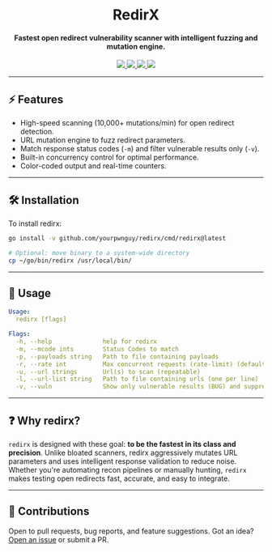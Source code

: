 <div align="center">
	<h1> RedirX</h1>
  <h4 align="center">Fastest open redirect vulnerability scanner with intelligent fuzzing and mutation engine.</h4>
  <a href="https://github.com/yourpwnguy/yourpwnguy/issues">
		<img src="https://img.shields.io/github/go-mod/go-version/yourpwnguy/redirx?color=ffb29b&labelColor=1C2325&style=for-the-badge">
	</a>
	<a href="https://github.com/yourpwnguy/yourpwnguy/issues">
		<img src="https://img.shields.io/github/issues/yourpwnguy/redirx?color=ffb29b&labelColor=1C2325&style=for-the-badge">
	</a>
	<a href="https://github.com/yourpwnguy/yourpwnguy/stargazers">
		<img src="https://img.shields.io/github/stars/yourpwnguy/redirx?color=fab387&labelColor=1C2325&style=for-the-badge">
	</a>
	<a href="./LICENSE">
		<img src="https://img.shields.io/github/license/yourpwnguy/redirx?color=FCA2AA&labelColor=1C2325&style=for-the-badge">
	</a>
	<br>
</div>

---

## ⚡ Features

* High-speed scanning (10,000+ mutations/min) for open redirect detection.
* URL mutation engine to fuzz redirect parameters.
* Match response status codes (`-m`) and filter vulnerable results only (`-v`).
* Built-in concurrency control for optimal performance.
* Color-coded output and real-time counters.

---

## 🛠️ Installation

To install redirx:

```bash
go install -v github.com/yourpwnguy/redirx/cmd/redirx@latest

# Optional: move binary to a system-wide directory
cp ~/go/bin/redirx /usr/local/bin/
```

---

## 📝 Usage

```yaml
Usage:
  redirx [flags]

Flags:
  -h, --help              help for redirx
  -m, --mcode ints        Status Codes to match
  -p, --payloads string   Path to file containing payloads
  -r, --rate int          Max concurrent requests (rate-limit) (default 5)
  -u, --url strings       Url(s) to scan (repeatable)
  -l, --url-list string   Path to file containing urls (one per line)
  -v, --vuln              Show only vulnerable results (BUG) and suppress SAFE lines
```

---

## ❓ Why redirx?

`redirx` is designed with these goal: **to be the fastest in its class and precision**. Unlike bloated scanners, redirx aggressively mutates URL parameters and uses intelligent response validation to reduce noise. Whether you're automating recon pipelines or manually hunting, `redirx` makes testing open redirects fast, accurate, and easy to integrate.

---

## 🤝 Contributions

Open to pull requests, bug reports, and feature suggestions. Got an idea? [Open an issue](https://github.com/yourpwnguy/redirx/issues) or submit a PR.
